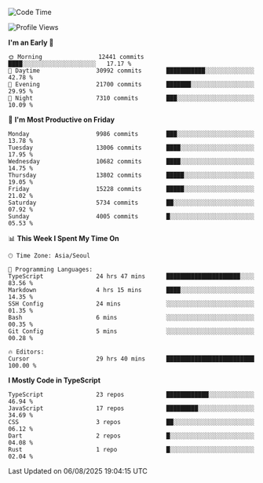 <!--START_SECTION:waka-->
![Code Time](http://img.shields.io/badge/Code%20Time-8%2C133%20hrs%2034%20mins-blue)

![Profile Views](http://img.shields.io/badge/Profile%20Views-0-blue)

**I'm an Early 🐤** 

```text
🌞 Morning                12441 commits       ████░░░░░░░░░░░░░░░░░░░░░   17.17 % 
🌆 Daytime                30992 commits       ███████████░░░░░░░░░░░░░░   42.78 % 
🌃 Evening                21700 commits       ███████░░░░░░░░░░░░░░░░░░   29.95 % 
🌙 Night                  7310 commits        ███░░░░░░░░░░░░░░░░░░░░░░   10.09 % 
```
📅 **I'm Most Productive on Friday** 

```text
Monday                   9986 commits        ███░░░░░░░░░░░░░░░░░░░░░░   13.78 % 
Tuesday                  13006 commits       ████░░░░░░░░░░░░░░░░░░░░░   17.95 % 
Wednesday                10682 commits       ████░░░░░░░░░░░░░░░░░░░░░   14.75 % 
Thursday                 13802 commits       █████░░░░░░░░░░░░░░░░░░░░   19.05 % 
Friday                   15228 commits       █████░░░░░░░░░░░░░░░░░░░░   21.02 % 
Saturday                 5734 commits        ██░░░░░░░░░░░░░░░░░░░░░░░   07.92 % 
Sunday                   4005 commits        █░░░░░░░░░░░░░░░░░░░░░░░░   05.53 % 
```


📊 **This Week I Spent My Time On** 

```text
🕑︎ Time Zone: Asia/Seoul

💬 Programming Languages: 
TypeScript               24 hrs 47 mins      █████████████████████░░░░   83.56 % 
Markdown                 4 hrs 15 mins       ████░░░░░░░░░░░░░░░░░░░░░   14.35 % 
SSH Config               24 mins             ░░░░░░░░░░░░░░░░░░░░░░░░░   01.35 % 
Bash                     6 mins              ░░░░░░░░░░░░░░░░░░░░░░░░░   00.35 % 
Git Config               5 mins              ░░░░░░░░░░░░░░░░░░░░░░░░░   00.28 % 

🔥 Editors: 
Cursor                   29 hrs 40 mins      █████████████████████████   100.00 % 
```

**I Mostly Code in TypeScript** 

```text
TypeScript               23 repos            ████████████░░░░░░░░░░░░░   46.94 % 
JavaScript               17 repos            █████████░░░░░░░░░░░░░░░░   34.69 % 
CSS                      3 repos             ██░░░░░░░░░░░░░░░░░░░░░░░   06.12 % 
Dart                     2 repos             █░░░░░░░░░░░░░░░░░░░░░░░░   04.08 % 
Rust                     1 repo              █░░░░░░░░░░░░░░░░░░░░░░░░   02.04 % 
```




 Last Updated on 06/08/2025 19:04:15 UTC
<!--END_SECTION:waka-->
